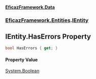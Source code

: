 #### [EficazFramework.Data](EficazFrameworkData.md 'EficazFramework Data')
### [EficazFramework.Entities](EficazFrameworkData.md#EficazFramework.Entities 'EficazFramework.Entities').[IEntity](EficazFramework.Entities/IEntity.md 'EficazFramework.Entities.IEntity')

## IEntity.HasErrors Property

```csharp
bool HasErrors { get; }
```

#### Property Value
[System.Boolean](https://docs.microsoft.com/en-us/dotnet/api/System.Boolean 'System.Boolean')
